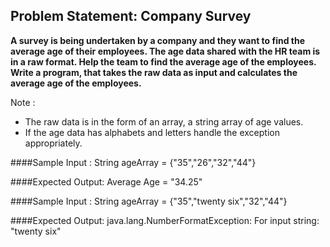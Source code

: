 ## Problem Statement: Company Survey ##

**A survey is being undertaken by a company and they want to find the average age of their employees.
The age data shared with the HR team is in a raw format. Help the team to find the average age of the employees.
Write a program, that takes the raw data as input and calculates the average age of the employees.**

Note :
- The raw data is in the form of an array, a string array of age values.
- If the age data has alphabets and letters handle the exception appropriately.


####Sample Input :
    String ageArray = {"35","26","32","44"}

####Expected Output:
    Average Age = "34.25"

####Sample Input :
    String ageArray = {"35","twenty six","32","44"}

####Expected Output:
    java.lang.NumberFormatException: For input string: "twenty six"



